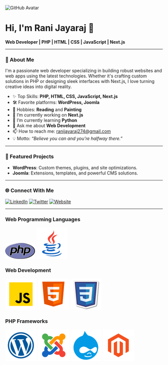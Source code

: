 ![GitHub Avatar](https://avatars.githubusercontent.com/u/ranijayaraj?v=4)

# Hi, I'm Rani Jayaraj 👋

**Web Developer | PHP | HTML | CSS | JavaScript | Next.js**

---

### 🚀 About Me

I'm a passionate web developer specializing in building robust websites and web apps using the latest technologies. Whether it's crafting custom solutions in PHP or designing sleek interfaces with Next.js, I love turning creative ideas into digital reality.

- ✨ Top Skills: **PHP, HTML, CSS, JavaScript, Next.js**
- 🛠️ Favorite platforms: **WordPress, Joomla**
- 🎨 Hobbies: **Reading** and **Painting**
- 🔭 I’m currently working on **Next.js**
- 🌱 I’m currently learning **Python**
- 💬 Ask me about **Web Development**
- 📫 How to reach me: ranijayaraj274@gmail.com
- 💡 Motto: _“Believe you can and you’re halfway there.”_

---

### 🌟 Featured Projects

- **WordPress**: Custom themes, plugins, and site optimizations.
- **Joomla**: Extensions, templates, and powerful CMS solutions.

---

### 🌐 Connect With Me

[![LinkedIn](https://img.shields.io/badge/LinkedIn-blue?logo=linkedin&logoColor=white)](YOUR_LINKEDIN_URL)
[![Twitter](https://img.shields.io/badge/Twitter-1DA1F2?logo=twitter&logoColor=white)](YOUR_TWITTER_URL)
[![Website](https://img.shields.io/badge/Website-000?logo=globe&logoColor=white)](YOUR_WEBSITE_URL)

---

### Web Programming Languages

![PHP](https://github.com/ranijayaraj/ranijayaraj/blob/main/php-med-trans.png)
![Java](https://github.com/ranijayaraj/ranijayaraj/blob/main/icons8-java-100.png)


### Web Development

![Javascript](https://github.com/ranijayaraj/ranijayaraj/blob/main/icons8-javascript-100.png)
![HTML](https://github.com/ranijayaraj/ranijayaraj/blob/main/icons8-html5-100.png)
![CSS](https://github.com/ranijayaraj/ranijayaraj/blob/main/icons8-css3-100.png)

### PHP Frameworks

![Wordpress](https://github.com/ranijayaraj/ranijayaraj/blob/main/icons8-wordpress-100.png)
![Joomla](https://github.com/ranijayaraj/ranijayaraj/blob/main/icons8-joomla-100.png)
![Drupal](https://github.com/ranijayaraj/ranijayaraj/blob/main/icons8-drupal-100.png)
![Magento](https://github.com/ranijayaraj/ranijayaraj/blob/main/icons8-magento-100.png)


<!-- Optionally, you can add GitHub stats here! -->

<!--
![Rani's GitHub Stats](https://github-readme-stats.vercel.app/api?username=ranijayaraj&show_icons=true&theme=radical)
-->
  
